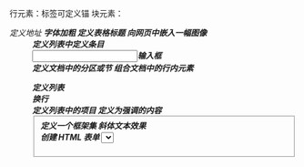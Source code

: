 <!doctype html>
<html lang="en">
<head>
	<meta charset="UTF-8">
	<title>html+css</title>
</head>
<body>

行元素：<a>标签可定义锚                             块元素：<address>定义地址
		<b>字体加粗											<caption>定义表格标题
		<img>向网页中嵌入一幅图像							<dd>定义列表中定义条目						
		<input>输入框										<div>定义文档中的分区或节
		<span>组合文档中的行内元素							<dl>定义列表
		<br>换行											<dt>定义列表中的项目
		<em>定义为强调的内容								<fieldset>定义一个框架集
		<i>斜体文本效果										<form>创建 HTML 表单
		<select>创建单选或多选菜单							<h1h6>定义标题
		<small>呈现小号字体效果								<hr>创建一条水平线
		<strong>语气更强的强调的内容						<legend>元素为
		<label>标签为										<fieldset>元素定义标题
		<sub>定义下标文本									<li>标签定义列表项目
		<sup>定义上标文本									<noframes>为那些不支持框架的浏览器显示文本，于 frameset 元素内部
		<textarea>多行的文本输入控件						<noscript>定义在脚本未被执行时的替代内容
		<abbr>表示一个缩写形式								<ol>定义有序列表
		<acronym>定义只取首字母缩写							<ul>定义无序列表
		<bdo>可覆盖默认的文本方向							<p>标签定义段落
		<big>大号字体加粗									<pre>定义预格式化的文本
		<cite>引用进行定义									<table>标签定义 HTML 表格
		<code>定义计算机代码文本							<tbody>标签表格主体（正文）
		<dfn>定义一个定义项目								<td>表格中的标准单元格
		<kbd>定义键盘文本									<tfoot>定义表格的页脚（脚注或表注）
		<input> 元素定义标注（标记）						<th>定义表头单元格
		<q>定义短的引用										<thead>标签定义表格的表头
		<samp>定义样本文本									<tr>定义表格中的行
		<tt>打字机或者等宽的文本效果						
		<var>定义变量										


1.对于中文网页需要使用 <meta charset="utf-8"> 声明编码，否则会出现乱码。

2. 一些标签的使用，切记所有标签都需要闭合，不管是单体标签还是成对标签。（尽管目前浏览器是识别有些标签不闭合的情况，但是取的最好的保证兼容性，使用闭合）

3. 标签写法要用小写字母（有些版本对大小写可认为相同，而xhtml中强制使用小写）

4.标题很重要请确保将 HTML 标题 标签只用于标题。不要仅仅是为了生成粗体或大号的文本而使用标题。搜索引擎使用标题为您的网页的结构和内容编制索引。因为用户可以通过标题来快速浏览您的网页，所以用标题来呈现文档结构是很重要的。应该将 h1 用作主标题（最重要的），其后是 h2（次重要的），再其次是 h3，以此类推。

5.<hr /> 标签在 HTML 页面中创建水平线。<br /> 标签换行 如果您希望在不产生一个新段落的情况下进行换行（新行），请使用 <br /> 标签

6.文本显示为单行，超过部分隐藏并使用省略号，实例:
    <style>
	    .aa{
	  	    overflow:hidden;
	        text-overflow:ellipsis;
	        white-space:nowrap;
	    }
    </style>
  
7.使用 display:-webkit-box; 让文本显示为多行(只有-webkit内核才有作用)，实例:
    <style>
	    .aa{
	  	    overflow:hidden;
	        text-overflow:ellipsis;
		    display:-webkit-box;
		    -webkit-line-clamp: 2;
		    -webkit-box-orient:vertical;
		    width:100px;
	    }
    </style>

7.使用 target 属性，你可以定义被链接的文档在何处显示。下面的这行会在新窗口打开文档：
    <a href="http://www.runoob.com/" target="_blank">访问菜鸟教程!</a>

8.HTML 链接- id 属性
	id属性可用于创建在一个HTML文档书签标记。
	提示: 书签是不以任何特殊的方式显示，在HTML文档中是不显示的，所以对于读者来说是隐藏的。
	实例
	在HTML文档中插入ID:
	<a id="tips">有用的提示部分</a>
	在HTML文档中创建一个链接到"有用的提示部分(id="tips"）"：
	<a href="#tips">访问有用的提示部分</a>
	或者，从另一个页面创建一个链接到"有用的提示部分(id="tips"）"：
	<a href="http://www.runoob.com/html/html-links.html#tips">
	访问有用的提示部分</a>
	基本的注意事项 - 有用的提示
	注释： 请始终将正斜杠添加到子文件夹。假如这样书写链接：href="http://www.runoob.com/html"，就会向服务器产生两次 HTTP 请求。这是因为服务器会添加正斜杠到这个地址，然后创建一个新的请求，就像这样：href="http://www.runoob.com/html/"。
		<a id="biaoji">标记</a>
		<a href="#biaoji">点我跳转到标记</a>

9.HTML <base> 元素  <base> 标签描述了基本的链接地址/链接目标，该标签作为HTML文档中所有的链接标签的默认链接:
	<head>
	<base href="http://www.runoob.com/images/" target="_blank">
	</head>
	<body>
		<img src="logo.png"> - 注意这里我们设置了图片的相对地址。能正常显示是因为我们在 head 部分设置了 base 标签，该标签指定了页面上所有链接的默认 URL，所以该图片的访问地址为 "http://www.runoob.com/images/logo.png"
	</body>

10.<meta> 标签- 使用实例
	为搜索引擎定义关键词:
	<meta name="keywords" content="HTML, CSS, XML, XHTML, JavaScript">
	为网页定义描述内容:
	<meta name="description" content="免费 Web & 编程 教程">
	定义网页作者:
	<meta name="author" content="Runoob">
	每30秒中刷新当前页面:
	<meta http-equiv="refresh" content="30">
	指定字符集:
	<meta charset="utf-8">
	向搜索引擎说明你的网页的关键词:
	<meta name="keywords" content="">
	告诉搜索引擎你的站点的主要内容:
	<meta name="description" content="">
	告诉搜索引擎你的站点的制作的作者:
	<meta name="author" content="your name">
	响应式页面:
	<meta name="viewport" content="width=device-width, initial-scale=1.0">
	定时让网页在3秒内跳转到mozilla首页(http-equiv 属性为名称/值对提供了名称。并指示服务器在发送实际的文档之前先在要传送给浏览器的 MIME 文档头部包含名称/值对。)
	<meta http-equiv="refresh" content="3" url="https://www.mozilla.org">
	如果安装了GCF (Google Chrome Frame)，则使用GCF来渲染页面 ("chrome=1"), 如果没有安装GCF，则使用最高版本的IE内核进行渲染 ("IE=edge")。X-UA-Compatible(浏览器采取何种版本渲染当前页面)
	<meta http-equiv="X-UA-Compatible" content="IE=edge,chrome=1">
	浏览器的内核控制
	<meta name="renderer" content="webkit|ie-comp|ie-stand">

11.<map> 定义图像地图  <area> 定义图像地图中的可点击区域
	<img src="planets.gif" width="145" height="126" alt="Planets" usemap="#planetmap">
	<map name="planetmap">
		<area shape="rect" coords="0,0,82,126" alt="Sun" href="sun.htm">
		<area shape="circle" coords="90,58,3" alt="Mercury" href="mercur.htm">
		<area shape="circle" coords="124,58,8" alt="Venus" href="venus.htm">
	</map>
	
12.HTML 表格  表格由 <table> 标签来定义。每个表格均有若干行（由 <tr> 标签定义），每行被分割为若干单元格（由 <td> 标签定义）。字母 td 指表格数据（table data），即数据单元格的内容。数据单元格可以包含文本、图片、列表、段落、表单、水平线、表格等等。
	定义表格的表头：<th>  
	单元格跨两列：<th colspan="2">Telephone</th>
	单元格跨两行：<th rowspan="2">Telephone</th>
	单元格边距：<table border="1" cellpadding="10">
	单元格间距：<table border="1" cellspacing="10">
				<h4>没有单元格间距:</h4>  -->  <table border="1">
	            <h4>单元格间距="0":</h4>  -->  <table border="1" cellspacing="0">
	            <h4>单元格间距="10":</h4>  -->  <table border="1" cellspacing="10">
	<style>
		.table{
			border-collapse 属性设置表格的边框是否被合并为一个单一的边框，还是象在标准的 HTML 中那样分开显示。

			border-collapse: separate;---默认值。边框会被分开。不会忽略 border-spacing 和 empty-cells 属性。
			border-collapse: collapse;---如果可能，边框会合并为一个单一的边框。会忽略 border-spacing 和 empty-cells 属性。
		}
	</style>
	表格标题的位置：<table border="1">
						<caption>Table 1.1 Customers</caption>
					</table>
					<style>
						caption{
							caption-side: top/bottom;
						}
					</style>
	表格详情：<a href="">http://www.runoob.com/html/html-tables.html</a>

13..无序列表：<h4>圆圈/圆点/正方形列表：</h4>
	<ul style="list-style-type:circle/disc/square;color:red">
		<li><a style="color:blue">Apples</a></li>
	有序列表：<h4>默认(从1开始自然数字)/大写字母/小写字母/罗马数字/小写罗马数字列表：</h4>
    <ol type="A/a/I/i" start="16">
		<li>Apples</li>
		<li>Bananas</li>
		<li>Lemons</li>
		<li>Oranges</li>
	</ol>  
	详情：<a href="">http://www.runoob.com/try/try.php?filename=trycss_list-style-type_all</a>

	设置作为列表项标记的图像 
<style>
	ul {
		list-style-image:url('sqpurple.gif');
	}
</style>

14.表单详情：<a href="">http://www.runoob.com/html/html-forms.html</a>
15.字符实体：<a href="">http://www.runoob.com/html/html-entities.html</a>
</body>
</html>
